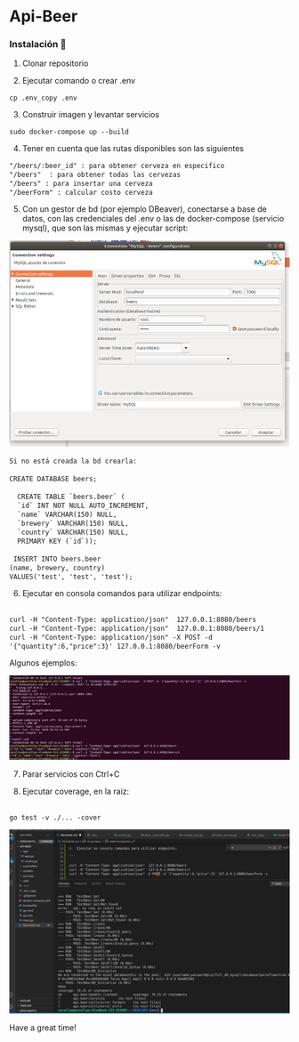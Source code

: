# Api-Beer

### Instalación 🔧

1.  Clonar repositorio

2.  Ejecutar comando o crear .env

```
cp .env_copy .env

```

3.  Construir imagen y levantar servicios

```
sudo docker-compose up --build

```

4.  Tener en cuenta que las rutas disponibles son las siguientes

```
"/beers/:beer_id" : para obtener cerveza en especifico
"/beers"  : para obtener todas las cervezas
"/beers" : para insertar una cerveza
"/beerForm" : calcular costo cerveza

```

5.  Con un gestor de bd (por ejemplo DBeaver), conectarse a base de datos, con las credenciales del .env o las de docker-compose (servicio mysql), que son las mismas y ejecutar script:

![DB_IMAGE](./images/db.png)

```
Si no está creada la bd crearla:

CREATE DATABASE beers;

  CREATE TABLE `beers.beer` (
  `id` INT NOT NULL AUTO_INCREMENT,
  `name` VARCHAR(150) NULL,
  `brewery` VARCHAR(150) NULL,
  `country` VARCHAR(150) NULL,
  PRIMARY KEY (`id`));
  
 INSERT INTO beers.beer
(name, brewery, country)
VALUES('test', 'test', 'test');

```


6.  Ejecutar en consola comandos para utilizar endpoints:

```

curl -H "Content-Type: application/json"  127.0.0.1:8080/beers
curl -H "Content-Type: application/json"  127.0.0.1:8080/beers/1
curl -H "Content-Type: application/json" -X POST -d '{"quantity":6,"price":3}' 127.0.0.1:8080/beerForm -v

```

Algunos ejemplos:

![CURLS_IMAGE](./images/curls.png)

7.  Parar servicios con Ctrl+C

8.  Ejecutar coverage, en la raiz:


```

go test -v ./... -cover 

```

![TDD_IMAGE](./images/tdd.png)

Have a great time!